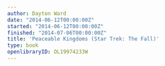 ```yaml
---
author: Dayton Ward
date: "2014-06-12T00:00:00Z"
started: "2014-06-12T00:00:00Z"
finished: "2014-07-06T00:00:00Z"
title: 'Peaceable Kingdoms (Star Trek: The Fall)'
type: book
openlibraryID: OL19974233W
---
```

